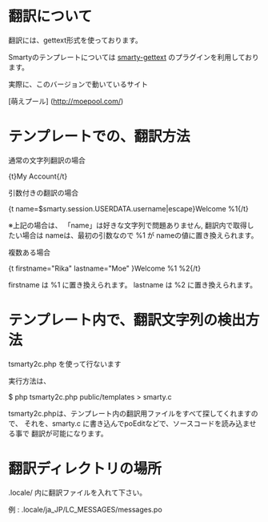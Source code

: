 翻訳について
===========

翻訳には、gettext形式を使っております。

Smartyのテンプレートについては [smarty-gettext](https://github.com/caribe/smarty-gettext) のプラグインを利用しております。

実際に、このバージョンで動いているサイト

[萌えプール] (http://moepool.com/)


テンプレートでの、翻訳方法
=========

通常の文字列翻訳の場合

{t}My Account{/t}

引数付きの翻訳の場合

{t name=$smarty.session.USERDATA.username|escape}Welcome %1{/t}

※上記の場合は、 「name」は好きな文字列で問題ありません, 翻訳内で取得したい場合は
nameは、最初の引数なので %1 が nameの値に置き換えられます。

複数ある場合

{t firstname="Rika" lastname="Moe" }Welcome %1 %2{/t}

firstname は %1 に置き換えられます。
lastname は %2 に置き換えられます。


テンプレート内で、翻訳文字列の検出方法
==============

tsmarty2c.php を使って行ないます

実行方法は、

$ php tsmarty2c.php public/templates > smarty.c

tsmarty2c.phpは、テンプレート内の翻訳用ファイルをすべて探してくれますので、
それを、smarty.c に書き込んでpoEditなどで、ソースコードを読み込ませる事で
翻訳が可能になります。

翻訳ディレクトリの場所
======

.locale/ 内に翻訳ファイルを入れて下さい。

例 : .locale/ja_JP/LC_MESSAGES/messages.po


